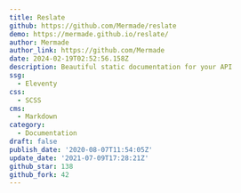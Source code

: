 ```yaml
---
title: Reslate
github: https://github.com/Mermade/reslate
demo: https://mermade.github.io/reslate/
author: Mermade
author_link: https://github.com/Mermade
date: 2024-02-19T02:52:56.158Z
description: Beautiful static documentation for your API
ssg:
  - Eleventy
css:
  - SCSS
cms:
  - Markdown
category:
  - Documentation
draft: false
publish_date: '2020-08-07T11:54:05Z'
update_date: '2021-07-09T17:28:21Z'
github_star: 138
github_fork: 42
---
```

